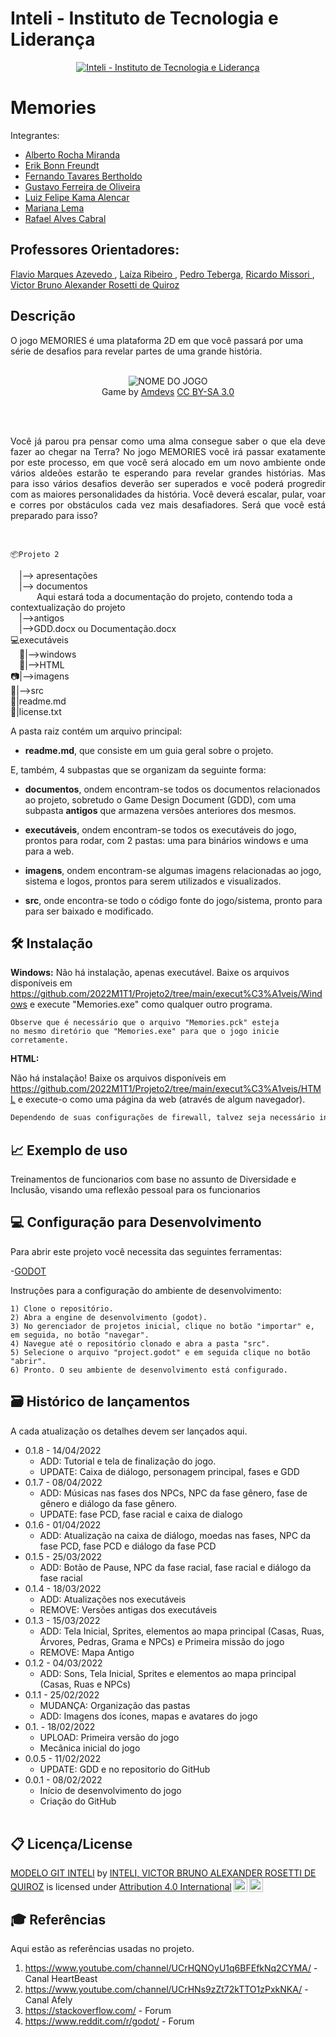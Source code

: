 # Inteli - Instituto de Tecnologia e Liderança 

<p align="center">
<a href= "https://www.inteli.edu.br/"><img src="https://www.inteli.edu.br/wp-content/uploads/2021/08/20172028/marca_1-2.png" alt="Inteli - Instituto de Tecnologia e Liderança" border="0"></a>
</p>

<h1>Memories</h1>

Integrantes:
- <a href="//linkedin.com/in/alberto-da-rocha-miranda-614315232/">Alberto Rocha Miranda</a>
- <a href="//linkedin.com/in/erik-bonn-freundt-119619210/">Erik Bonn Freundt</a>
- <a href="//linkedin.com/in/fernando-tavares-bertholdo-199b60173/">Fernando Tavares Bertholdo</a>
- <a href="//linkedin.com/in/gustavo-ferreira-aa8050220/">Gustavo Ferreira de Oliveira</a>
- <a href="//linkedin.com/in/luiz-felipe-kama-alencar-722935142/">Luiz Felipe Kama Alencar</a>
- <a href="//linkedin.com/in/mariana-lema-9861ba21b/">Mariana Lema</a>
- <a href="//linkedin.com/in/rafael-alves-cabral/">Rafael Alves Cabral</a>

## Professores Orientadores: 
<a href="http://lattes.cnpq.br/2716416791407528" target="_blank" rel="noopener noreferrer"> Flavio Marques Azevedo </a>, 
<a href="http://lattes.cnpq.br/9324969584977927" target="_blank" rel="noopener noreferrer"> Laíza Ribeiro </a>, 
<a href="http://lattes.cnpq.br/2951162577564329" target="_blank" rel="noopener noreferrer"> Pedro Teberga</a>, 
<a href="http://lattes.cnpq.br/2327073767433655" target="_blank" rel="noopener noreferrer"> Ricardo Missori </a>,
<a href="http://lattes.cnpq.br/3254174044411983" target="_blank" rel="noopener noreferrer"> Victor Bruno Alexander Rosetti de Quiroz </a>

## Descrição

O jogo MEMORIES é uma plataforma 2D em que você passará por uma série de desafios para revelar partes de uma grande história.
<br><br>
<p align="center">
<img src="https://user-images.githubusercontent.com/65983794/162753737-11d2a118-fa6d-4ebd-b148-5b9169930e65.png" alt="NOME DO JOGO" border="0"><br>
  Game by <a href="#">Amdevs</a> <a rel="license" href="https://creativecommons.org/licenses/by-sa/3.0/">CC BY-SA 3.0</a>
</p>

<br><br>
<p align="justify">Você já parou pra pensar como uma alma consegue saber o que ela deve fazer ao chegar na Terra? 
No jogo MEMORIES você irá passar exatamente por este processo, em que você será alocado em um novo ambiente onde vários aldeões estarão te esperando para revelar grandes histórias. 
Mas para isso vários desafios deverão ser superados e você poderá progredir com as maiores personalidades da história. Você deverá escalar, pular, voar e corres por obstáculos cada vez mais desafiadores. Será que você está preparado para isso?</p>
<br>

    📦Projeto 2
&emsp;|--> apresentações<br>
&emsp;|--> documentos<br>
    &emsp;&emsp;&emsp;Aqui estará toda a documentação do projeto, contendo toda a contextualização do projeto<br>
&emsp;|-->antigos<br>
&emsp;|-->GDD.docx ou Documentação.docx<br>
💻executáveis<br>
  &emsp;📁|-->windows<br>
  &emsp;📁|-->HTML<br>
📷|-->imagens<br>
💾|-->src<br>
📄|readme.md<br>
📜|license.txt<br>

A pasta raiz contém um arquivo principal:

- <b>readme.md</b>, que consiste em um guia geral sobre o projeto.

E, também, 4 subpastas que se organizam da seguinte forma:

- <b>documentos</b>, ondem encontram-se todos os documentos relacionados ao projeto, sobretudo o Game Design Document (GDD), com uma subpasta <b>antigos</b> que armazena versões anteriores dos mesmos.

- <b>executáveis</b>, ondem encontram-se todos os executáveis do jogo, prontos para rodar, com 2 pastas: uma para binários windows e uma para a web.

- <b>imagens</b>, ondem encontram-se algumas imagens relacionadas ao jogo, sistema e logos, prontos para serem utilizados e visualizados.

- <b>src</b>, onde encontra-se todo o código fonte do jogo/sistema, pronto para para ser baixado e modificado.

## 🛠 Instalação
<b>Windows:</b>
Não há instalação, apenas executável. Baixe os arquivos disponíveis em https://github.com/2022M1T1/Projeto2/tree/main/execut%C3%A1veis/Windows e execute "Memories.exe" como qualquer outro programa.

```
Observe que é necessário que o arquivo "Memories.pck" esteja
no mesmo diretório que "Memories.exe" para que o jogo inicie
corretamente.
```

<b>HTML:</b>

Não há instalação! Baixe os arquivos disponíveis em https://github.com/2022M1T1/Projeto2/tree/main/execut%C3%A1veis/HTML e execute-o como uma página da web (através de algum navegador).

```sh
Dependendo de suas configurações de firewall, talvez seja necessário instaurar um web service como xampp ou wampp para que o jogo rode localmente.
```
## 📈 Exemplo de uso

Treinamentos de funcionarios com base no assunto de Diversidade e Inclusão, visando uma reflexão pessoal para os funcionarios

## 💻 Configuração para Desenvolvimento

Para abrir este projeto você necessita das seguintes ferramentas:

-<a href="https://godotengine.org/download">GODOT</a>

Instruções para a configuração do ambiente de desenvolvimento:
```
1) Clone o repositório.
2) Abra a engine de desenvolvimento (godot).
3) No gerenciador de projetos inicial, clique no botão "importar" e, em seguida, no botão "navegar".
4) Navegue até o repositório clonado e abra a pasta "src".
5) Selecione o arquivo "project.godot" e em seguida clique no botão "abrir".
6) Pronto. O seu ambiente de desenvolvimento está configurado.
```
## 🗃 Histórico de lançamentos

A cada atualização os detalhes devem ser lançados aqui.
* 0.1.8 - 14/04/2022
  * ADD: Tutorial e tela de finalização do jogo.
  * UPDATE: Caixa de diálogo, personagem principal, fases e GDD
* 0.1.7 - 08/04/2022
  * ADD: Músicas nas fases dos NPCs, NPC da fase gênero, fase de gênero e diálogo da fase gênero.
  * UPDATE: fase PCD, fase racial e caixa de dialogo
* 0.1.6 - 01/04/2022
  * ADD: Atualização na caixa de diálogo, moedas nas fases, NPC da fase PCD, fase PCD e diálogo da fase PCD
* 0.1.5 - 25/03/2022
  * ADD: Botão de Pause, NPC da fase racial, fase racial e diálogo da fase racial
* 0.1.4 - 18/03/2022
  * ADD: Atualizações nos executáveis
  * REMOVE: Versões antigas dos executáveis
* 0.1.3 - 15/03/2022
  * ADD: Tela Inicial, Sprites, elementos ao mapa principal (Casas, Ruas, Árvores, Pedras, Grama e NPCs) e Primeira missão do jogo
  * REMOVE: Mapa Antigo
* 0.1.2 - 04/03/2022
  * ADD: Sons, Tela Inicial, Sprites e elementos ao mapa principal (Casas, Ruas e NPCs)
* 0.1.1 - 25/02/2022
  * MUDANÇA: Organização das pastas
  * ADD: Imagens dos ícones, mapas e avatares do jogo
* 0.1. - 18/02/2022
  * UPLOAD: Primeira versão do jogo
  * Mecânica inicial do jogo
* 0.0.5 - 11/02/2022
  * UPDATE: GDD e no repositorio do GitHub
* 0.0.1 - 08/02/2022
  * Início de desenvolvimento do jogo
  * Criação do GitHub
<br><br>

## 📋 Licença/License

<p xmlns:cc="http://creativecommons.org/ns#" xmlns:dct="http://purl.org/dc/terms/"><a property="dct:title" rel="cc:attributionURL" href="https://github.com/Spidus/Teste_Final_1">MODELO GIT INTELI</a> by <a rel="cc:attributionURL dct:creator" property="cc:attributionName" href="https://www.yggbrasil.com.br/vr">INTELI, VICTOR BRUNO ALEXANDER ROSETTI DE QUIROZ</a> is licensed under <a href="http://creativecommons.org/licenses/by/4.0/?ref=chooser-v1" target="_blank" rel="license noopener noreferrer" style="display:inline-block;">Attribution 4.0 International<img style="height:22px!important;margin-left:3px;vertical-align:text-bottom;" src="https://mirrors.creativecommons.org/presskit/icons/cc.svg?ref=chooser-v1"><img style="height:22px!important;margin-left:3px;vertical-align:text-bottom;" src="https://mirrors.creativecommons.org/presskit/icons/by.svg?ref=chooser-v1"></a></p>

## 🎓 Referências

Aqui estão as referências usadas no projeto.

1. <https://www.youtube.com/channel/UCrHQNOyU1q6BFEfkNq2CYMA/> - Canal HeartBeast
2. <https://www.youtube.com/channel/UCrHNs9zZt72kTTO1zPxkNKA/> - Canal Afely
3. <https://stackoverflow.com/> - Forum
4. <https://www.reddit.com/r/godot/> - Forum
